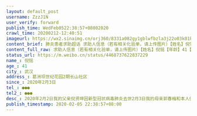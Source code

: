 ```yaml
---
layout: default_post
username: ZzzJ1N
user_verify: forward
publish_time: WedFeb0522:38:57+08002020
crawl_time: 20200212-12:40:51
imageurl: https://wx2.sinaimg.cn/orj360/8331a082gy1gblwfbzla3j22o03k01ky.jpg,https://wx3.sinaimg.cn/orj360/8331a082gy1gblwfalborj23k02o0hdu.jpg,https://wx3.sinaimg.cn/orj360/8331a082gy1gblwfdiby7j22o03k0qv6.jpg,https://wx2.sinaimg.cn/orj360/8331a082gy1gblwffgxogj22o03k0npe.jpg
content_brief: 肺炎患者求助超话 求助人信息（若有相关化验单，请上传图片）【姓名】倪铭【年龄】41【所在城市】武汉【所在小区、社区】葛洲坝世纪花园2期 长山社区【患病时间】2020年2月3日【联系方式】●●●【其他紧急联系人】●●●【病情描述】 2020年2月2日 我的父亲倪贤坤因新型冠状病 ...全文
content_full_raw: 求助人信息（若有相关化验单，请上传图片）【姓名】倪铭【年龄】41【所在城市】武汉【所在小区、社区】葛洲坝世纪花园2期长山社区【患病时间】2020年2月3日【联系方式】●●●【其他紧急联系人】●●●【病情描述】2020年2月2日我的父亲倪贤坤因新型冠状病毒肺炎去世2月3日我的母亲郭春梅和本人倪铭通过CT检查均显示双肺感染2月5日核酸测试两人均确认为阳性已向社区反映多次现本人已呼吸困难症状严重母亲高烧不退咳嗽不止希望得到紧急救助
status_url: https://m.weibo.cn/status/4468737622837229
name_: 倪铭
age_: 41
city_: 武汉
address_: 葛洲坝世纪花园2期长山社区
since_: 2020年2月3日
tel_: ●●●
tel2_: ●●●
desc_: 2020年2月2日我的父亲倪贤坤因新型冠状病毒肺炎去世2月3日我的母亲郭春梅和本人倪铭通过CT检查均显示双肺感染2月5日核酸测试两人均确认为阳性已向社区反映多次现本人已呼吸困难症状严重母亲高烧不退咳嗽不止希望得到紧急救助
publish_timestamp: 2020-02-05 22:38:57+08:00
---
```

